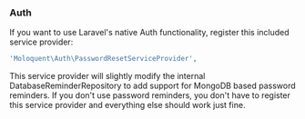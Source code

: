 ### Auth

If you want to use Laravel's native Auth functionality, register this included service provider:

```php
'Moloquent\Auth\PasswordResetServiceProvider',
```

This service provider will slightly modify the internal DatabaseReminderRepository to add support for MongoDB based password reminders. If you don't use password reminders, you don't have to register this service provider and everything else should work just fine.